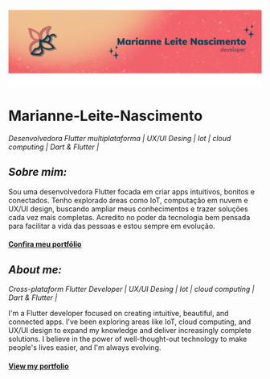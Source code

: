 ![Meu banner](banner.png)
# Marianne-Leite-Nascimento
*Desenvolvedora Flutter multiplataforma | UX/UI Desing | Iot | cloud computing | Dart & Flutter |*

## *Sobre mim:*

Sou uma desenvolvedora Flutter focada em criar apps intuitivos, bonitos e conectados. Tenho explorado áreas como IoT, computação em nuvem e UX/UI design, buscando ampliar meus conhecimentos e trazer soluções cada vez mais completas. Acredito no poder da tecnologia bem pensada para facilitar a vida das pessoas e estou sempre em evolução.

#### [Confira meu portfólio](https://github.com/MarianneLeiteNascimento/portfolio/edit/main/README.md)

## *About me:*

*Cross-plataform Flutter Developer | UX/UI Desing | Iot | cloud computing | Dart & Flutter |*

I'm a Flutter developer focused on creating intuitive, beautiful, and connected apps. I've been exploring areas like IoT, cloud computing, and UX/UI design to expand my knowledge and deliver increasingly complete solutions. I believe in the power of well-thought-out technology to make people's lives easier, and I'm always evolving.

####  [View my portfolio](https://github.com/MarianneLeiteNascimento/portfolio/edit/main/README.md)
